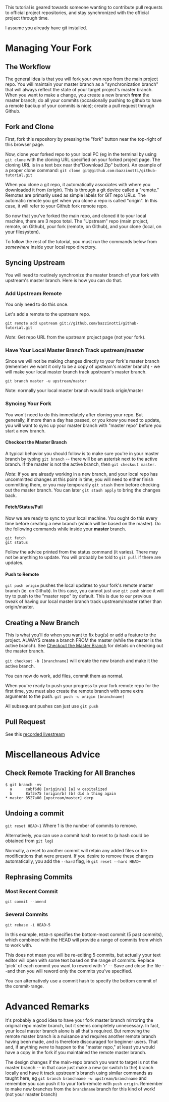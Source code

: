 This tutorial is geared towards someone wanting to contribute pull requests to official project repositories, and stay synchronized with the official project through time.

I assume you already have git installed.

# Managing Your Fork

## The Workflow

The general idea is that you will fork your own repo from the main project repo. You will maintain your master branch as a "synchronization branch" that will always reflect the state of your target project's master branch. When you want to make a change, you create a new branch **from** the master branch; do all your commits (occasionally pushing to github to have a remote backup of your commits is nice); create a pull request through Github.

## Fork and Clone
First, fork this repository by pressing the "fork" button near the top-right of this browser page.

Now, clone your forked repo to your local PC (eg in the terminal by using `git clone` with the cloning URL specified on your forked project page. The cloning URL is in a text box near the"Download Zip" button). An example of a proper clone command: `git clone git@github.com:bazzinotti/github-tutorial.git`

When you clone a git repo, it automatically associates with where you downloaded it from (origin). This is through a git device called a "remote." Remotes are primarily used as simple labels for GIT repo URLs. The automatic remote you get when you clone a repo is called "origin". In this case, it will refer to your Github fork remote repo.

So now that you've forked the main repo, and cloned it to your local machine, there are 3 repos total. The "Upstream" repo (main project, remote, on Github), your fork (remote, on Github), and your clone (local, on your filesystem).

To follow the rest of the tutorial, you must run the commands below from *somewhere* inside your local repo directory.

## Syncing Upstream

You will need to routinely synchronize the master branch of your fork with upstream's master branch. Here is how you can do that.

### Add Upstream Remote

You only need to do this once.

Let's add a remote to the upstream repo.

`git remote add upstream git://github.com/bazzinotti/github-tutorial.git`

_Note_: Get repo URL from the upstream project page (not your fork).
 
### Have Your Local Master Branch Track upstream/master

Since we will not be making changes directly to your fork's master branch (remember we want it only to be a copy of upsteam's master branch) - we will make your local master branch track upstream's master branch.

`git branch master -u upstream/master`

Note: normally your local master branch would track origin/master

### Syncing Your Fork

You won't need to do this immediately after cloning your repo. But generally, if more than a day has passed, or you know you need to update, you will want to sync up your master branch with "master repo" before you start a new branch.

#### Checkout the Master Branch
A typical behavior you should follow is to make sure you're in your master branch by typing `git branch` -- there will be an asterisk next to the active branch. If the master is not the active branch, then `git checkout master`. 

_Note_: If you are already working in a new branch, and your local repo has uncommitted changes at this point in time, you will need to either finish committing them, or you may temporarily `git stash` them before checking out the master branch. You can later `git stash apply` to bring the changes back.

#### Fetch/Status/Pull
Now we are ready to sync to your local machine. You ought do this every time before creating a new branch (which will be based on the master). Do the following commands while inside your **master** branch.

```
git fetch
git status
```

Follow the advice printed from the status command (it varies). There may not be anything to update. You will probably be told to `git pull` if there are updates.

#### Push to Remote
`git push origin` pushes the local updates to your fork's remote master branch (ie. on Github). In this case, you cannot just use `git push` since it will try to push to the "master repo" by default. This is due to our previous tweak of having our local master branch track upstream/master rather than origin/master.


## Creating a New Branch

This is what you'll do when you want to fix bug(s) or add a feature to the project. ALWAYS create a branch FROM the master (while the master is the active branch). See [Checkout the Master Branch](#checkout-the-master-branch) for details on checking out the master branch.

`git checkout -b [branchname]` will create the new branch and make it the active branch.

You can now do work, add files, commit them as normal.

When you're ready to push your progress to your fork remote repo for the first time, you must also create the remote branch with some extra arguments to the push. `git push -u origin [branchname]`

All subsequent pushes can just use `git push` 

## Pull Request
See this [recorded livestream](https://www.youtube.com/watch?v=wFck6txFeck&t=26m42s)

# Miscellaneous Advice
## Check Remote Tracking for All Branches
```
$ git branch -vv
  a      cabf6d8 [origin/a] [a] w capitalized
  b      8af3e75 [origin/b] [b] did a thing again
* master 8527a00 [upstream/master] derp
```

## Undoing a commit
`git reset HEAD~1` Where 1 is the number of commits to remove.

Alternatively, you can use a commit hash to reset to (a hash could be obtained from `git log`)

Normally, a reset to another commit will retain any added files or file modifications that were present. If you desire to remove these changes automatically, you add the `--hard` flag, ie `git reset --hard HEAD~`

## Rephrasing Commits

### Most Recent Commit
`git commit --amend`
### Several Commits
`git rebase -i HEAD~5` 

In this example, `HEAD~5` specifies the bottom-most commit (5 past commits), which combined with the HEAD will provide a range of commits from which to work with.

This does not mean you will be re-editing 5 commits, but actually your text editor will open with some text based on the range of commits. Replace 'pick' of each commit you want to reword with 'r' -- Save and close the file --and then you will reword only the commits you've specified.

You can alternatively use a commit hash to specify the bottom commit of the commit-range.

# Advanced Remarks

It's probably a good idea to have your fork master branch mirroring the original repo master branch, but it seems completely unnecessary. In fact, your local master branch alone is all that's required. But removing the remote master branch is a nuisance and requires another remote branch having been made, and is therefore discouraged for beginner users. That and, if anything _were_ to happen to the "master repo," at least you would have a copy in the fork if you maintained the remote master branch.

The design changes if the main-repo branch you want to target is not the master branch -- in that case just make a new (or switch to the) branch locally and have it track upstream's branch using similar commands as taught here, eg `git branch branchname -u upstream/branchname` and remember you can push it to your fork-remote with `push origin`. Remember to make new branches from the `branchname` branch for this kind of work! (not your master branch)